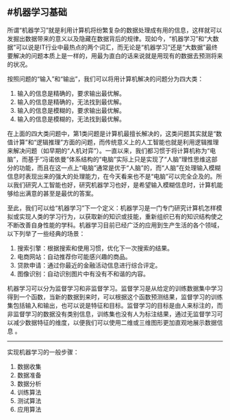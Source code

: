#机器学习基础
---

所谓“机器学习”就是利用计算机将纷繁复杂的数据处理成有用的信息，这样就可以发掘出数据带来的意义以及隐藏在数据背后的规律。现如今，“机器学习”和“大数据”可以说是IT行业中最热点的两个词汇，而无论是“机器学习”还是“大数据”最终要解决的问题本质上是一样的，用最为直白的话来说就是用现有的数据去预测将来的状况。

按照问题的“输入”和“输出”，我们可以将用计算机解决的问题分为四大类：

1. 输入的信息是精确的，要求输出最优解。
2. 输入的信息是精确的，无法找到最优解。
3. 输入的信息是模糊的，要求输出最优解。
4. 输入的信息是模糊的，无法找到最优解。

在上面的四大类问题中，第1类问题是计算机最擅长解决的，这类问题其实就是“数值计算”和“逻辑推理”方面的问题，而传统意义上的人工智能也就是利用逻辑推理来解决问题（如早期的“人机对弈”）。一直以来，我们都习惯于将计算机称为“电脑”，而基于“冯诺依曼”体系结构的“电脑”实际上只是实现了“人脑”理性思维这部分的功能，而且在这一点上“电脑”通常是优于“人脑”的，而“人脑”在处理输入模糊信息时表现出来的强大的处理能力，在今天看来也不是“电脑”可以完全企及的。所以我们研究人工智能也好，研究机器学习也好，是希望输入模糊信息时，计算机能够给出满意的甚至是最优的答案。

至此，我们可以给“机器学习”下一个定义：机器学习是一门专门研究计算机怎样模拟或实现人类的学习行为，以获取新的知识或技能，重新组织已有的知识结构使之不断改善自身性能的学科。机器学习目前已经广泛的应用到生产生活的各个领域，以下列举了一些经典的场景：

1. 搜索引擎：根据搜索和使用习惯，优化下一次搜索的结果。
2. 电商网站：自动推荐你可能感兴趣的商品。
3. 贷款申请：通过你最近的金融活动信息进行综合评定。
4. 图像识别：自动识别图片中有没有不和谐的内容。

机器学习可以分为监督学习和非监督学习。监督学习是从给定的训练数据集中学习得到一个函数，当新的数据到来时，可以根据这个函数预测结果，监督学习的训练集包括输入和输出，也可以说是特征和目标。监督学习的目标是由人来标注的，而非监督学习的数据没有类别信息，训练集也没有人为标注结果，通过无监督学习可以减少数据特征的维度，以便我们可以使用二维或三维图形更加直观地展示数据信息 。

---

实现机器学习的一般步骤：

1. 数据收集
2. 数据准备
3. 数据分析
4. 训练算法
5. 测试算法
6. 应用算法